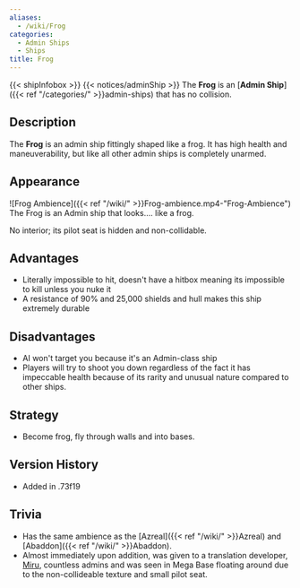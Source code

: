```yaml
---
aliases:
  - /wiki/Frog
categories:
  - Admin Ships
  - Ships
title: Frog
---
```


{{< shipInfobox >}} {{< notices/adminShip >}} The **Frog** is an [**Admin Ship**]({{< ref "/categories/" >}}admin-ships) that has no collision.

## Description

The **Frog** is an admin ship fittingly shaped like a frog. It has high health and maneuverability, but like all other admin ships is completely unarmed.

## Appearance

![Frog Ambience]({{< ref "/wiki/" >}}Frog-ambience.mp4-"Frog-Ambience") The Frog is an Admin ship that looks.... like a frog.

No interior; its pilot seat is hidden and non-collidable.

## Advantages

- Literally impossible to hit, doesn't have a hitbox meaning its impossible to kill unless you nuke it
- A resistance of 90% and 25,000 shields and hull makes this ship extremely durable

## Disadvantages

- AI won't target you because it's an Admin-class ship
- Players will try to shoot you down regardless of the fact it has impeccable health because of its rarity and unusual nature compared to other ships.

## Strategy

- Become frog, fly through walls and into bases.

## Version History

- Added in .73f19

## Trivia

- Has the same ambience as the [Azreal]({{< ref "/wiki/" >}}Azreal) and [Abaddon]({{< ref "/wiki/" >}}Abaddon).
- Almost immediately upon addition, was given to a translation developer, [Miru](https://www.roblox.com/users/5212890/profile), countless admins and was seen in Mega Base floating around due to the non-collideable texture and small pilot seat.
